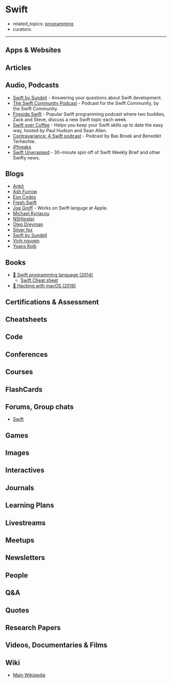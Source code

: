 # Swift

- related_topics: [programming](programming.md)
- curators:

------

## Apps & Websites

## Articles

## Audio, Podcasts

- [Swift by Sundell](https://overcast.fm/itunes1267161825/swift-by-sundell) - Answering your questions about Swift development.
- [The Swift Community Podcast](https://overcast.fm/itunes1449664346/the-swift-community-podcast) - Podcast for the Swift Community, by the Swift Community.
- [Fireside Swift](https://www.firesideswift.com/) - Popular Swift programming podcast where two buddies, Zack and Steve, discuss a new Swift topic each week.
- [Swift over Coffee](https://anchor.fm/swiftovercoffee) - Helps you keep your Swift skills up to date the easy way, hosted by Paul Hudson and Sean Allen.
- [Contravariance: A Swift podcast](https://contravariance.rocks/) - Podcast by Bas Broek and Benedikt Terhechte.
- [iPhreaks](https://devchat.tv/iphreaks/)
- [Swift Unwrapped](https://spec.fm/podcasts/swift-unwrapped) - 30-minute spin off of Swift Weekly Brief and other Swifty news.


## Blogs

- [Ankit](http://ankit.im)
- [Ash Furrow](https://ashfurrow.com/)
- [Eon Codes](http://eon.codes)
- [Fresh Swift](http://freshswift.net/)
- [Joe Groff](http://duriansoftware.com/joe/index.html) - Works on Swift languge at Apple.
- [Michael Kyriacou](http://codeforcaffeine.com/)
- [NSHipster](http://nshipster.com/)
- [Oleg Dreyman](https://medium.com/@olegdreyman)
- [Silver fox](https://silverfox.be/blog/)
- [Swift by Sundell](https://www.swiftbysundell.com/)
- [Vinh nguyen](https://ninjapro.wordpress.com/)
- [Yoans Kolb](http://yonaskolb.com)


## Books

- [📖 Swift programming language (2014)](https://developer.apple.com/library/content/documentation/Swift/Conceptual/Swift_Programming_Language/)
  - [Swift Cheat sheet](https://github.com/jugend/swift-cheat-sheet)
- [📕 Hacking with macOS (2018)](https://www.hackingwithswift.com/store/hacking-with-macos)


## Certifications & Assessment

## Cheatsheets

## Code

## Conferences

## Courses

## FlashCards

## Forums, Group chats

- [Swift](https://www.reddit.com/r/swift/)

## Games

## Images

## Interactives

## Journals

## Learning Plans

## Livestreams

## Meetups

## Newsletters

## People

## Q&A

## Quotes

## Research Papers

## Videos, Documentaries & Films

## Wiki

- [Main Wikipedia](https://en.wikipedia.org/wiki/Swift_(programming_language))
